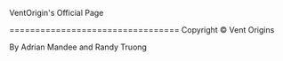 VentOrigin's Official Page

=================================
Copyright © Vent Origins 

By Adrian Mandee and Randy Truong